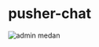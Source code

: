 # pusher-chat


![admin medan](https://user-images.githubusercontent.com/53632100/65494018-3d0ed900-dede-11e9-87c3-ab17cd21ede8.png)

